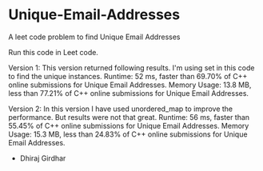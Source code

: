 # Unique-Email-Addresses
A leet code problem to find Unique Email Addresses

Run this code in Leet code.

Version 1: This version returned following results. I'm using set in this code to find the unique instances.
Runtime: 52 ms, faster than 69.70% of C++ online submissions for Unique Email Addresses.
Memory Usage: 13.8 MB, less than 77.21% of C++ online submissions for Unique Email Addresses.

Version 2: In this version I have used unordered_map to improve the performance. But results were not that great.
Runtime: 56 ms, faster than 55.45% of C++ online submissions for Unique Email Addresses.
Memory Usage: 15.3 MB, less than 24.83% of C++ online submissions for Unique Email Addresses.

- Dhiraj Girdhar
